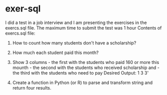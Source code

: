 # exer-sql

I did a test in a job interview and I am presenting the exercises in the exercs.sql file.
The maximum time to submit the test was 1 hour 
Contents of exercs.sql file:

1) How to count how many students don't have a scholarship?

2) How much each student paid this month?

3) Show 3 columns - the first with the students who paid 160 or more this mounth
		  - the second with the students who received scholarship and
		  - the third with the students who need to pay
   Desired Output:  1 3 3'
4) Create a function in Python (or R) to parse and transform string and return four results.


